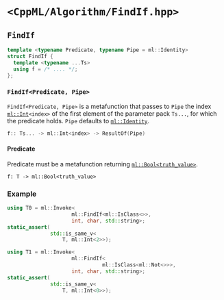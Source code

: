 # `<CppML/Algorithm/FindIf.hpp>`

## `FindIf`

```c++
template <typename Predicate, typename Pipe = ml::Identity>
struct FindIf {
  template <typename ...Ts>
  using f = /* .... */;
};
```
### `FindIf<Predicate, Pipe>`

`FindIf<Predicate, Pipe>` is a metafunction that passes to `Pipe` the index [`ml::Int`](../Vocabulary/Const.md)`<index>` of the first element of the parameter pack `Ts...`, for which the predicate holds. `Pipe` defaults to [`ml::Identity`](../Functional/ToList.md).

```c++
f:: Ts... -> ml::Int<index> -> ResultOf(Pipe)
```

#### Predicate

Predicate must be a metafunction returning [`ml::Bool<truth_value>`](../Vocabulary/Const.md).
```
f: T -> ml::Bool<truth_value>
```

### Example

```c++
using T0 = ml::Invoke<
                     ml::FindIf<ml::IsClass<>>,
                     int, char, std::string>;
static_assert(
              std::is_same_v<
                  T, ml::Int<2>>);

using T1 = ml::Invoke<
                     ml::FindIf<
                               ml::IsClass<ml::Not<>>>,
                     int, char, std::string>;
static_assert(
              std::is_same_v<
                  T, ml::Int<0>>);
```
